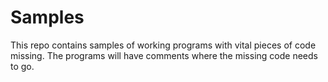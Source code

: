 # Samples
This repo contains samples of working programs with vital pieces of code missing.  The programs will have comments where the missing code needs to go.
